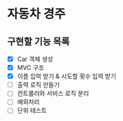 # 자동차 경주
## 구현할 기능 목록
 - [x] Car 객체 생성
 - [x] MVC 구조
 - [x] 이름 입력 받기 & 시도할 횟수 입력 받기
 - [ ] 출력 로직 만들기
 - [ ] 컨트롤러와 서비스 로직 분리
 - [ ] 예외처리
 - [ ] 단위 테스트